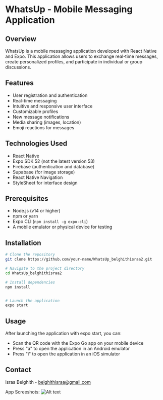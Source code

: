 # WhatsUp - Mobile Messaging Application

## Overview
WhatsUp is a mobile messaging application developed with React Native and Expo. This application allows users to exchange real-time messages, create personalized profiles, and participate in individual or group discussions.

## Features
- User registration and authentication
- Real-time messaging
- Intuitive and responsive user interface
- Customizable profiles
- New message notifications
- Media sharing (images, location)
- Emoji reactions for messages

## Technologies Used
- React Native
- Expo SDK 52 (not the latest version 53)
- Firebase (authentication and database)
- Supabase (for image storage)
- React Native Navigation
- StyleSheet for interface design

## Prerequisites
- Node.js (v14 or higher)
- npm or yarn
- Expo CLI (`npm install -g expo-cli`)
- A mobile emulator or physical device for testing

## Installation

```bash
# Clone the repository
git clone https://github.com/your-name/WhatsUp_belghithisraa2.git

# Navigate to the project directory
cd WhatsUp_belghithisraa2

# Install dependencies
npm install


# Launch the application
expo start
```

## Usage
After launching the application with expo start, you can:

* Scan the QR code with the Expo Go app on your mobile device
* Press "a" to open the application in an Android emulator
* Press "i" to open the application in an iOS simulator

## Contact
Israa Belghith - belghithisraa@gmail.com

App Screeshots:
![Alt text]([https://drive.google.com/file/d/1sPGrCYKJGnfEMIScHonD5jNL822m_ZLz/view?usp=drive_link])
